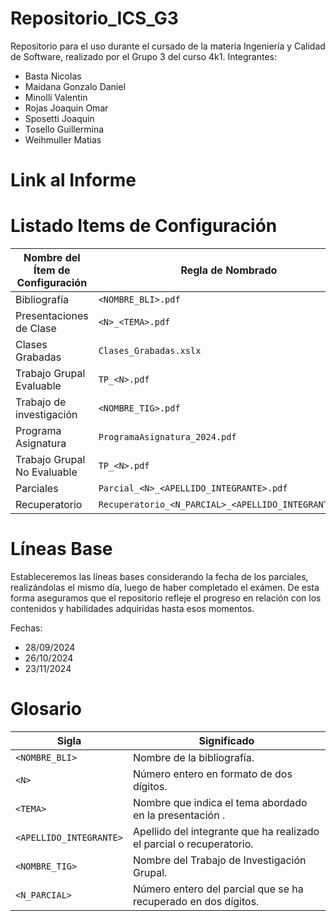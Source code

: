 # Repositorio_ICS_G3
Repositorio para el uso durante el cursado de la materia Ingeniería y Calidad de Software, realizado por el Grupo 3 del curso 4k1.
Integrantes:
  * Basta Nicolas
  * Maidana Gonzalo Daniel
  * Minolli Valentin
  * Rojas Joaquin Omar
  * Sposetti Joaquin
  * Tosello Guillermina
  * Weihmuller Matias
    
 #  Link al Informe
 

# Listado Items de Configuración 

| **Nombre del Ítem de Configuración**                       | **Regla de Nombrado**                                       | **Ubicación Física**                                                      |
|------------------------------------------------------------|-------------------------------------------------------------|---------------------------------------------------------------------------|
| Bibliografía                                               | `<NOMBRE_BLI>.pdf`                                          | `/Repositorio_ICS_G3/Material/Bibliografía`                               |
| Presentaciones de Clase                                    | `<N>_<TEMA>.pdf`                                            | `/Repositorio_ICS_G3/Material/PresentacionesDeClase`                      |
| Clases Grabadas                                            | `Clases_Grabadas.xslx`                                      | `/Repositorio_ICS_G3/Material`                                            |
| Trabajo Grupal Evaluable                                   | `TP_<N>.pdf`                                                | `/Repositorio_ICS_G3/TrabajosPracticos/TrabajosPracticosEvaluables`       |
| Trabajo de investigación                                   | `<NOMBRE_TIG>.pdf`                                          | `/Repositorio_ICS_G3/TrabajosPracticos/TrabajosPracticosEvaluables`       |
| Programa Asignatura                                        | `ProgramaAsignatura_2024.pdf`                               | `/Repositorio_ICS_G3 `                                                    |
| Trabajo Grupal No Evaluable                                | `TP_<N>.pdf`                                                | `/Repositorio_ICS_G3/TrabajosPracticos/TrabajosPracticosNoEvaluables  `   |
| Parciales                                                  | `Parcial_<N>_<APELLIDO_INTEGRANTE>.pdf`                     | `/Repositorio_ICS_G3/Parciales  `                                         |
| Recuperatorio                                              | `Recuperatorio_<N_PARCIAL>_<APELLIDO_INTEGRANTE>.pdf`       | `/Repositorio_ICS_G3/Parciales  `                                         |


# Líneas Base
Estableceremos las líneas bases considerando la fecha de los parciales, realizándolas el mismo día, luego de haber completado el exámen. De esta forma aseguramos que el repositorio refleje el progreso en relación con los contenidos y habilidades adquiridas hasta esos momentos.

Fechas:
 * 28/09/2024
 * 26/10/2024
 * 23/11/2024


# Glosario

| **Sigla**                 | **Significado**                                                      |
|---------------------------|----------------------------------------------------------------------|
| `<NOMBRE_BLI>`            | Nombre de la bibliografía.                                           |
| `<N>`                     | Número entero en formato de dos dígitos.                             |
| `<TEMA>`                  | Nombre que indica el tema abordado en la presentación .              |
| `<APELLIDO_INTEGRANTE>`   | Apellido del integrante que ha realizado el parcial o recuperatorio. |
| `<NOMBRE_TIG>`            | Nombre del Trabajo de Investigación Grupal.                          |
| `<N_PARCIAL>`             | Número entero del parcial que se ha recuperado en dos dígitos.       |


